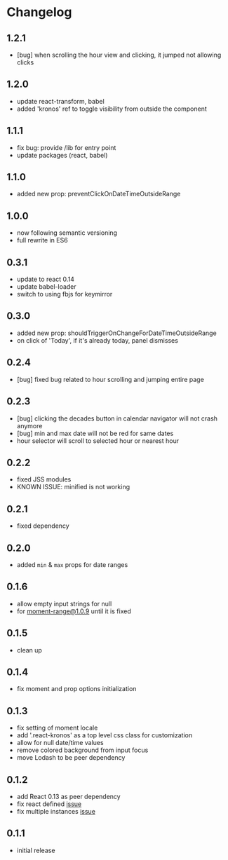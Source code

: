 Changelog
=========

## 1.2.1
- [bug] when scrolling the hour view and clicking, it jumped not allowing clicks

## 1.2.0
- update react-transform, babel
- added 'kronos' ref to toggle visibility from outside the component

## 1.1.1
- fix bug: provide /lib for entry point
- update packages (react, babel)

## 1.1.0
- added new prop: preventClickOnDateTimeOutsideRange

## 1.0.0
- now following semantic versioning
- full rewrite in ES6

## 0.3.1
- update to react 0.14
- update babel-loader
- switch to using fbjs for keymirror

## 0.3.0
- added new prop: shouldTriggerOnChangeForDateTimeOutsideRange
- on click of 'Today', if it's already today, panel dismisses

## 0.2.4
- [bug] fixed bug related to hour scrolling and jumping entire page

## 0.2.3
- [bug] clicking the decades button in calendar navigator will not crash anymore
- [bug] min and max date will not be red for same dates
- hour selector will scroll to selected hour or nearest hour

## 0.2.2
- fixed JSS modules
- KNOWN ISSUE: minified is not working

## 0.2.1
- fixed dependency

## 0.2.0
- added `min` & `max` props for date ranges

## 0.1.6
- allow empty input strings for null
- for moment-range@1.0.9 until it is fixed

## 0.1.5
- clean up

## 0.1.4
- fix moment and prop options initialization

## 0.1.3
- fix setting of moment locale
- add '.react-kronos' as a top level css class for customization
- allow for null date/time values
- remove colored background from input focus
- move Lodash to be peer dependency

## 0.1.2
- add React 0.13 as peer dependency
- fix react defined [issue](https://github.com/dubert/react-kronos/issues/1)
- fix multiple instances [issue](https://github.com/dubert/react-kronos/issues/5)

## 0.1.1
- initial release
